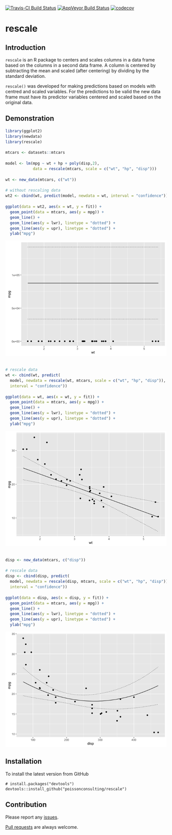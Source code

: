 
<!-- README.md is generated from README.Rmd. Please edit that file -->
[![Travis-CI Build Status](https://travis-ci.org/poissonconsulting/rescale.svg?branch=master)](https://travis-ci.org/poissonconsulting/rescale) [![AppVeyor Build Status](https://ci.appveyor.com/api/projects/status/github/poissonconsulting/rescale?branch=master&svg=true)](https://ci.appveyor.com/project/poissonconsulting/rescale) [![codecov](https://codecov.io/gh/poissonconsulting/rescale/branch/master/graph/badge.svg)](https://codecov.io/gh/poissonconsulting/rescale)

rescale
=======

Introduction
------------

`rescale` is an R package to centers and scales columns in a data frame based on the columns in a second data frame. A column is centered by subtracting the mean and scaled (after centering) by dividing by the standard deviation.

`rescale()` was developed for making predictions based on models with centred and scaled variables. For the predictions to be valid the new data frame must have its predictor variables centered and scaled based on the original data.

Demonstration
-------------

``` r
library(ggplot2)
library(newdata)
library(rescale)

mtcars <- datasets::mtcars

model <- lm(mpg ~ wt + hp + poly(disp,2), 
            data = rescale(mtcars, scale = c("wt", "hp", "disp")))

wt <- new_data(mtcars, c("wt"))

# without rescaling data
wt2 <- cbind(wt, predict(model, newdata = wt, interval = "confidence"))

ggplot(data = wt2, aes(x = wt, y = fit)) + 
  geom_point(data = mtcars, aes(y = mpg)) + 
  geom_line() +
  geom_line(aes(y = lwr), linetype = "dotted") +
  geom_line(aes(y = upr), linetype = "dotted") +
  ylab("mpg")
```

![](README-unnamed-chunk-2-1.png)

``` r

# rescale data
wt <- cbind(wt, predict(
  model, newdata = rescale(wt, mtcars, scale = c("wt", "hp", "disp")),
  interval = "confidence"))

ggplot(data = wt, aes(x = wt, y = fit)) + 
  geom_point(data = mtcars, aes(y = mpg)) + 
  geom_line() +
  geom_line(aes(y = lwr), linetype = "dotted") +
  geom_line(aes(y = upr), linetype = "dotted") +
  ylab("mpg")
```

![](README-unnamed-chunk-2-2.png)

``` r

disp <- new_data(mtcars, c("disp"))

# rescale data
disp <- cbind(disp, predict(
  model, newdata = rescale(disp, mtcars, scale = c("wt", "hp", "disp")),
  interval = "confidence"))

ggplot(data = disp, aes(x = disp, y = fit)) + 
  geom_point(data = mtcars, aes(y = mpg)) + 
  geom_line() +
  geom_line(aes(y = lwr), linetype = "dotted") +
  geom_line(aes(y = upr), linetype = "dotted") +
  ylab("mpg")
```

![](README-unnamed-chunk-2-3.png)

Installation
------------

To install the latest version from GitHub

    # install.packages("devtools")
    devtools::install_github("poissonconsulting/rescale")

Contribution
------------

Please report any [issues](https://github.com/poissonconsulting/rescale/issues).

[Pull requests](https://github.com/poissonconsulting/rescale/pulls) are always welcome.
